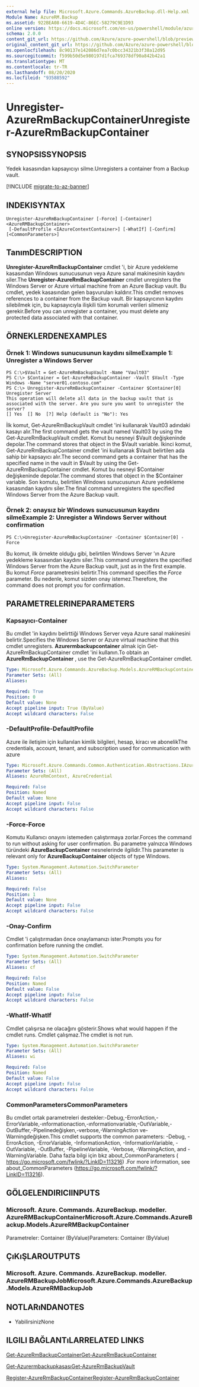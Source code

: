 ```yaml
---
external help file: Microsoft.Azure.Commands.AzureBackup.dll-Help.xml
Module Name: AzureRM.Backup
ms.assetid: 922BEA08-6619-4D4C-86EC-58279C9E1D93
online version: https://docs.microsoft.com/en-us/powershell/module/azurerm.backup/unregister-azurermbackupcontainer
schema: 2.0.0
content_git_url: https://github.com/Azure/azure-powershell/blob/preview/src/ResourceManager/AzureBackup/Commands.AzureBackup/help/Unregister-AzureRmBackupContainer.md
original_content_git_url: https://github.com/Azure/azure-powershell/blob/preview/src/ResourceManager/AzureBackup/Commands.AzureBackup/help/Unregister-AzureRmBackupContainer.md
ms.openlocfilehash: 8c90137e142086d7ea7c0bcc34321b3f38a12d95
ms.sourcegitcommit: f599b50d5e980197d1fca769378df90a842b42a1
ms.translationtype: MT
ms.contentlocale: tr-TR
ms.lasthandoff: 08/20/2020
ms.locfileid: "93588592"
---
```

# <span data-ttu-id="8b05d-101">Unregister-AzureRmBackupContainer</span><span class="sxs-lookup"><span data-stu-id="8b05d-101">Unregister-AzureRmBackupContainer</span></span>

## <span data-ttu-id="8b05d-102">SYNOPSIS</span><span class="sxs-lookup"><span data-stu-id="8b05d-102">SYNOPSIS</span></span>
<span data-ttu-id="8b05d-103">Yedek kasasından kapsayıcıyı silme.</span><span class="sxs-lookup"><span data-stu-id="8b05d-103">Unregisters a container from a Backup vault.</span></span>

[!INCLUDE [migrate-to-az-banner](../../includes/migrate-to-az-banner.md)]

## <span data-ttu-id="8b05d-104">INDEKI</span><span class="sxs-lookup"><span data-stu-id="8b05d-104">SYNTAX</span></span>

```
Unregister-AzureRmBackupContainer [-Force] [-Container] <AzureRMBackupContainer>
 [-DefaultProfile <IAzureContextContainer>] [-WhatIf] [-Confirm] [<CommonParameters>]
```

## <span data-ttu-id="8b05d-105">Tanım</span><span class="sxs-lookup"><span data-stu-id="8b05d-105">DESCRIPTION</span></span>
<span data-ttu-id="8b05d-106">**Unregister-AzureRmBackupContainer** cmdlet 'i, bir Azure yedekleme kasasından Windows sunucusunun veya Azure sanal makinesinin kaydını siler.</span><span class="sxs-lookup"><span data-stu-id="8b05d-106">The **Unregister-AzureRmBackupContainer** cmdlet unregisters the Windows Server or Azure virtual machine from an Azure Backup vault.</span></span>
<span data-ttu-id="8b05d-107">Bu cmdlet, yedek kasasından gelen başvuruları kaldırır.</span><span class="sxs-lookup"><span data-stu-id="8b05d-107">This cmdlet removes references to a container from the Backup vault.</span></span>
<span data-ttu-id="8b05d-108">Bir kapsayıcının kaydını silebilmek için, bu kapsayıcıyla ilişkili tüm korumalı verileri silmeniz gerekir.</span><span class="sxs-lookup"><span data-stu-id="8b05d-108">Before you can unregister a container, you must delete any protected data associated with that container.</span></span>

## <span data-ttu-id="8b05d-109">ÖRNEKLERDEN</span><span class="sxs-lookup"><span data-stu-id="8b05d-109">EXAMPLES</span></span>

### <span data-ttu-id="8b05d-110">Örnek 1: Windows sunucusunun kaydını silme</span><span class="sxs-lookup"><span data-stu-id="8b05d-110">Example 1: Unregister a Windows Server</span></span>
```
PS C:\>$Vault = Get-AzureRmBackupVault -Name "Vault03"
PS C:\> $Container = Get-AzureRmBackupContainer -Vault $Vault -Type Windows -Name "server01.contoso.com"
PS C:\> Unregister-AzureRmBackupContainer -Container $Container[0]
Unregister Server
This operation will delete all data in the backup vault that is associated with the server. Are you sure you want to unregister the server? 
[] Yes  [] No  [?] Help (default is "No"): Yes
```

<span data-ttu-id="8b05d-111">İlk komut, Get-AzureRmBackupVault cmdlet 'ini kullanarak Vault03 adındaki kasayı alır.</span><span class="sxs-lookup"><span data-stu-id="8b05d-111">The first command gets the vault named Vault03 by using the Get-AzureRmBackupVault cmdlet.</span></span>
<span data-ttu-id="8b05d-112">Komut bu nesneyi $Vault değişkeninde depolar.</span><span class="sxs-lookup"><span data-stu-id="8b05d-112">The command stores that object in the $Vault variable.</span></span>
<span data-ttu-id="8b05d-113">İkinci komut, Get-AzureRmBackupContainer cmdlet 'ini kullanarak $Vault belirtilen ada sahip bir kapsayıcı alır.</span><span class="sxs-lookup"><span data-stu-id="8b05d-113">The second command gets a container that has the specified name in the vault in $Vault by using the Get-AzureRmBackupContainer cmdlet.</span></span>
<span data-ttu-id="8b05d-114">Komut bu nesneyi $Container değişkeninde depolar.</span><span class="sxs-lookup"><span data-stu-id="8b05d-114">The command stores that object in the $Container variable.</span></span>
<span data-ttu-id="8b05d-115">Son komutu, belirtilen Windows sunucusunun Azure yedekleme kasasından kaydını siler.</span><span class="sxs-lookup"><span data-stu-id="8b05d-115">The final command unregisters the specified Windows Server from the Azure Backup vault.</span></span>

### <span data-ttu-id="8b05d-116">Örnek 2: onaysız bir Windows sunucusunun kaydını silme</span><span class="sxs-lookup"><span data-stu-id="8b05d-116">Example 2: Unregister a Windows Server without confirmation</span></span>
```
PS C:\>Unregister-AzureRmBackupContainer -Container $Container[0] -Force
```

<span data-ttu-id="8b05d-117">Bu komut, ilk örnekte olduğu gibi, belirtilen Windows Server 'ın Azure yedekleme kasasından kaydını siler.</span><span class="sxs-lookup"><span data-stu-id="8b05d-117">This command unregisters the specified Windows Server from the Azure Backup vault, just as in the first example.</span></span>
<span data-ttu-id="8b05d-118">Bu komut *Force* parametresini belirtir.</span><span class="sxs-lookup"><span data-stu-id="8b05d-118">This command specifies the *Force* parameter.</span></span>
<span data-ttu-id="8b05d-119">Bu nedenle, komut sizden onay istemez.</span><span class="sxs-lookup"><span data-stu-id="8b05d-119">Therefore, the command does not prompt you for confirmation.</span></span>

## <span data-ttu-id="8b05d-120">PARAMETRELERINE</span><span class="sxs-lookup"><span data-stu-id="8b05d-120">PARAMETERS</span></span>

### <span data-ttu-id="8b05d-121">Kapsayıcı</span><span class="sxs-lookup"><span data-stu-id="8b05d-121">-Container</span></span>
<span data-ttu-id="8b05d-122">Bu cmdlet 'in kaydını belirttiği Windows Server veya Azure sanal makinesini belirtir.</span><span class="sxs-lookup"><span data-stu-id="8b05d-122">Specifies the Windows Server or Azure virtual machine that this cmdlet unregisters.</span></span>
<span data-ttu-id="8b05d-123">**Azurermbackupcontainer** almak için Get-AzureRmBackupContainer cmdlet 'ini kullanın.</span><span class="sxs-lookup"><span data-stu-id="8b05d-123">To obtain an **AzureRmBackupContainer** , use the Get-AzureRmBackupContainer cmdlet.</span></span>

```yaml
Type: Microsoft.Azure.Commands.AzureBackup.Models.AzureRMBackupContainer
Parameter Sets: (All)
Aliases:

Required: True
Position: 0
Default value: None
Accept pipeline input: True (ByValue)
Accept wildcard characters: False
```

### <span data-ttu-id="8b05d-124">-DefaultProfile</span><span class="sxs-lookup"><span data-stu-id="8b05d-124">-DefaultProfile</span></span>
<span data-ttu-id="8b05d-125">Azure ile iletişim için kullanılan kimlik bilgileri, hesap, kiracı ve abonelik</span><span class="sxs-lookup"><span data-stu-id="8b05d-125">The credentials, account, tenant, and subscription used for communication with azure</span></span>

```yaml
Type: Microsoft.Azure.Commands.Common.Authentication.Abstractions.IAzureContextContainer
Parameter Sets: (All)
Aliases: AzureRmContext, AzureCredential

Required: False
Position: Named
Default value: None
Accept pipeline input: False
Accept wildcard characters: False
```

### <span data-ttu-id="8b05d-126">-Force</span><span class="sxs-lookup"><span data-stu-id="8b05d-126">-Force</span></span>
<span data-ttu-id="8b05d-127">Komutu Kullanıcı onayını istemeden çalıştırmaya zorlar.</span><span class="sxs-lookup"><span data-stu-id="8b05d-127">Forces the command to run without asking for user confirmation.</span></span>
<span data-ttu-id="8b05d-128">Bu parametre yalnızca Windows türündeki **AzureBackupContainer** nesnelerinde ilgilidir.</span><span class="sxs-lookup"><span data-stu-id="8b05d-128">This parameter is relevant only for **AzureBackupContainer** objects of type Windows.</span></span>

```yaml
Type: System.Management.Automation.SwitchParameter
Parameter Sets: (All)
Aliases:

Required: False
Position: 1
Default value: None
Accept pipeline input: False
Accept wildcard characters: False
```

### <span data-ttu-id="8b05d-129">-Onay</span><span class="sxs-lookup"><span data-stu-id="8b05d-129">-Confirm</span></span>
<span data-ttu-id="8b05d-130">Cmdlet 'i çalıştırmadan önce onaylamanızı ister.</span><span class="sxs-lookup"><span data-stu-id="8b05d-130">Prompts you for confirmation before running the cmdlet.</span></span>

```yaml
Type: System.Management.Automation.SwitchParameter
Parameter Sets: (All)
Aliases: cf

Required: False
Position: Named
Default value: False
Accept pipeline input: False
Accept wildcard characters: False
```

### <span data-ttu-id="8b05d-131">-WhatIf</span><span class="sxs-lookup"><span data-stu-id="8b05d-131">-WhatIf</span></span>
<span data-ttu-id="8b05d-132">Cmdlet çalışırsa ne olacağını gösterir.</span><span class="sxs-lookup"><span data-stu-id="8b05d-132">Shows what would happen if the cmdlet runs.</span></span>
<span data-ttu-id="8b05d-133">Cmdlet çalışmaz.</span><span class="sxs-lookup"><span data-stu-id="8b05d-133">The cmdlet is not run.</span></span>

```yaml
Type: System.Management.Automation.SwitchParameter
Parameter Sets: (All)
Aliases: wi

Required: False
Position: Named
Default value: False
Accept pipeline input: False
Accept wildcard characters: False
```

### <span data-ttu-id="8b05d-134">CommonParameters</span><span class="sxs-lookup"><span data-stu-id="8b05d-134">CommonParameters</span></span>
<span data-ttu-id="8b05d-135">Bu cmdlet ortak parametreleri destekler:-Debug,-ErrorAction,-ErrorVariable,-ınformationaction,-ınformationvariable,-OutVariable,-OutBuffer,-Pipelinedeğişken,-verbose,-WarningAction ve-Warningdeğişken.</span><span class="sxs-lookup"><span data-stu-id="8b05d-135">This cmdlet supports the common parameters: -Debug, -ErrorAction, -ErrorVariable, -InformationAction, -InformationVariable, -OutVariable, -OutBuffer, -PipelineVariable, -Verbose, -WarningAction, and -WarningVariable.</span></span> <span data-ttu-id="8b05d-136">Daha fazla bilgi için bkz about_CommonParameters ( https://go.microsoft.com/fwlink/?LinkID=113216) .</span><span class="sxs-lookup"><span data-stu-id="8b05d-136">For more information, see about_CommonParameters (https://go.microsoft.com/fwlink/?LinkID=113216).</span></span>

## <span data-ttu-id="8b05d-137">GÖLGELENDIRICI</span><span class="sxs-lookup"><span data-stu-id="8b05d-137">INPUTS</span></span>

### <span data-ttu-id="8b05d-138">Microsoft. Azure. Commands. AzureBackup. modeller. AzureRMBackupContainer</span><span class="sxs-lookup"><span data-stu-id="8b05d-138">Microsoft.Azure.Commands.AzureBackup.Models.AzureRMBackupContainer</span></span>
<span data-ttu-id="8b05d-139">Parametreler: Container (ByValue)</span><span class="sxs-lookup"><span data-stu-id="8b05d-139">Parameters: Container (ByValue)</span></span>

## <span data-ttu-id="8b05d-140">ÇıKıŞLAR</span><span class="sxs-lookup"><span data-stu-id="8b05d-140">OUTPUTS</span></span>

### <span data-ttu-id="8b05d-141">Microsoft. Azure. Commands. AzureBackup. modeller. AzureRMBackupJob</span><span class="sxs-lookup"><span data-stu-id="8b05d-141">Microsoft.Azure.Commands.AzureBackup.Models.AzureRMBackupJob</span></span>

## <span data-ttu-id="8b05d-142">NOTLARıNDA</span><span class="sxs-lookup"><span data-stu-id="8b05d-142">NOTES</span></span>
* <span data-ttu-id="8b05d-143">Yabilirsiniz</span><span class="sxs-lookup"><span data-stu-id="8b05d-143">None</span></span>

## <span data-ttu-id="8b05d-144">ILGILI BAĞLANTıLAR</span><span class="sxs-lookup"><span data-stu-id="8b05d-144">RELATED LINKS</span></span>

[<span data-ttu-id="8b05d-145">Get-AzureRmBackupContainer</span><span class="sxs-lookup"><span data-stu-id="8b05d-145">Get-AzureRmBackupContainer</span></span>](./Get-AzureRmBackupContainer.md)

[<span data-ttu-id="8b05d-146">Get-Azurermbackupkasası</span><span class="sxs-lookup"><span data-stu-id="8b05d-146">Get-AzureRmBackupVault</span></span>](./Get-AzureRmBackupVault.md)

[<span data-ttu-id="8b05d-147">Register-AzureRmBackupContainer</span><span class="sxs-lookup"><span data-stu-id="8b05d-147">Register-AzureRmBackupContainer</span></span>](./Register-AzureRmBackupContainer.md)


